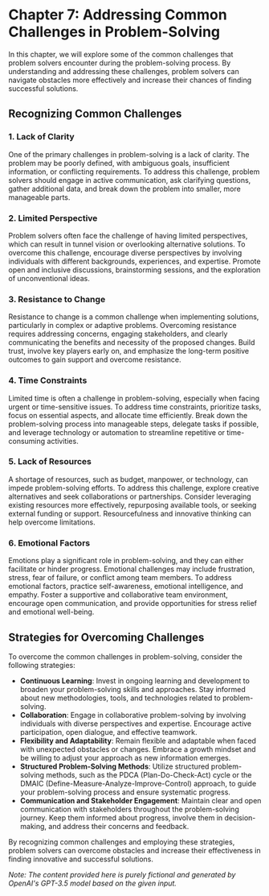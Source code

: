 Chapter 7: Addressing Common Challenges in Problem-Solving
==========================================================

In this chapter, we will explore some of the common challenges that problem solvers encounter during the problem-solving process. By understanding and addressing these challenges, problem solvers can navigate obstacles more effectively and increase their chances of finding successful solutions.

Recognizing Common Challenges
-----------------------------

### 1. Lack of Clarity

One of the primary challenges in problem-solving is a lack of clarity. The problem may be poorly defined, with ambiguous goals, insufficient information, or conflicting requirements. To address this challenge, problem solvers should engage in active communication, ask clarifying questions, gather additional data, and break down the problem into smaller, more manageable parts.

### 2. Limited Perspective

Problem solvers often face the challenge of having limited perspectives, which can result in tunnel vision or overlooking alternative solutions. To overcome this challenge, encourage diverse perspectives by involving individuals with different backgrounds, experiences, and expertise. Promote open and inclusive discussions, brainstorming sessions, and the exploration of unconventional ideas.

### 3. Resistance to Change

Resistance to change is a common challenge when implementing solutions, particularly in complex or adaptive problems. Overcoming resistance requires addressing concerns, engaging stakeholders, and clearly communicating the benefits and necessity of the proposed changes. Build trust, involve key players early on, and emphasize the long-term positive outcomes to gain support and overcome resistance.

### 4. Time Constraints

Limited time is often a challenge in problem-solving, especially when facing urgent or time-sensitive issues. To address time constraints, prioritize tasks, focus on essential aspects, and allocate time efficiently. Break down the problem-solving process into manageable steps, delegate tasks if possible, and leverage technology or automation to streamline repetitive or time-consuming activities.

### 5. Lack of Resources

A shortage of resources, such as budget, manpower, or technology, can impede problem-solving efforts. To address this challenge, explore creative alternatives and seek collaborations or partnerships. Consider leveraging existing resources more effectively, repurposing available tools, or seeking external funding or support. Resourcefulness and innovative thinking can help overcome limitations.

### 6. Emotional Factors

Emotions play a significant role in problem-solving, and they can either facilitate or hinder progress. Emotional challenges may include frustration, stress, fear of failure, or conflict among team members. To address emotional factors, practice self-awareness, emotional intelligence, and empathy. Foster a supportive and collaborative team environment, encourage open communication, and provide opportunities for stress relief and emotional well-being.

Strategies for Overcoming Challenges
------------------------------------

To overcome the common challenges in problem-solving, consider the following strategies:

* **Continuous Learning**: Invest in ongoing learning and development to broaden your problem-solving skills and approaches. Stay informed about new methodologies, tools, and technologies related to problem-solving.
* **Collaboration**: Engage in collaborative problem-solving by involving individuals with diverse perspectives and expertise. Encourage active participation, open dialogue, and effective teamwork.
* **Flexibility and Adaptability**: Remain flexible and adaptable when faced with unexpected obstacles or changes. Embrace a growth mindset and be willing to adjust your approach as new information emerges.
* **Structured Problem-Solving Methods**: Utilize structured problem-solving methods, such as the PDCA (Plan-Do-Check-Act) cycle or the DMAIC (Define-Measure-Analyze-Improve-Control) approach, to guide your problem-solving process and ensure systematic progress.
* **Communication and Stakeholder Engagement**: Maintain clear and open communication with stakeholders throughout the problem-solving journey. Keep them informed about progress, involve them in decision-making, and address their concerns and feedback.

By recognizing common challenges and employing these strategies, problem solvers can overcome obstacles and increase their effectiveness in finding innovative and successful solutions.

*Note: The content provided here is purely fictional and generated by OpenAI's GPT-3.5 model based on the given input.*
